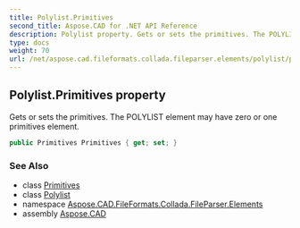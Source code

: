 ```yaml
---
title: Polylist.Primitives
second_title: Aspose.CAD for .NET API Reference
description: Polylist property. Gets or sets the primitives. The POLYLIST element may have zero or one primitives element
type: docs
weight: 70
url: /net/aspose.cad.fileformats.collada.fileparser.elements/polylist/primitives/
---
```

## Polylist.Primitives property

Gets or sets the primitives. The POLYLIST element may have zero or one primitives element.

```csharp
public Primitives Primitives { get; set; }
```

### See Also

* class [Primitives](../../primitives/)
* class [Polylist](../)
* namespace [Aspose.CAD.FileFormats.Collada.FileParser.Elements](../../polylist/)
* assembly [Aspose.CAD](../../../)


